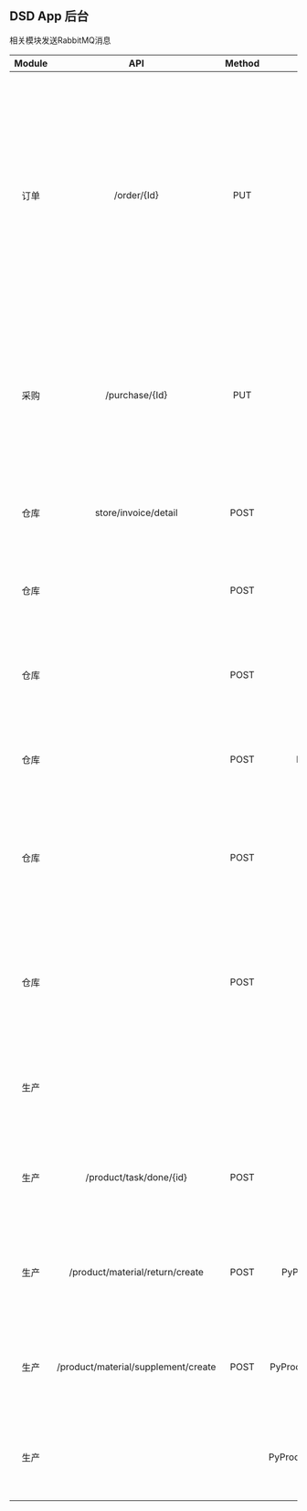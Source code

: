 ## DSD App 后台

相关模块发送RabbitMQ消息

| Module | API | Method | Resource Type | Data | Explain |
|:----:|:----:|:------:|:----------:|:-----|:-----|
|订单| /order/{Id}| PUT| PyOrderState | {"fac": "string", "id": "string", "state": "{STATE}"}| STATE: 1: 订单审批通过， 2：订单已取消, 3:订单已发货 4: 订单已暂停，5：订单已启动, 6: 待审批订单， 7: 订单已送达|
|采购 | /purchase/{Id}| PUT| PyPurchaseState | {"fac": "string", "id": "string", "state": "{STATE}"}| STATE: 1: 新增采购单， 2：采购中, 3:运输中 4: 已入库，5：已取消|
|仓库|store/invoice/detail|POST|PyInvoice|{"fac": "string", "id": "string", "state": "{STATE}"}|STATE: 1: 新增发货单, 2: 发货单已送达
|仓库| |POST|PyPickingList|{"fac": "string", "id": "string", "state": "{STATE}"}|STATE: 1: 新增领料单, 2: 待领料
|仓库| |POST|PyCompletedStorage|{"fac": "string", "id": "string", "state": "{STATE}"}|STATE: 1: 新增完工入库单, 2: 完工入库单已入库
|仓库| |POST|PyPurchaseWarehousing|{"fac": "string", "id": "string", "state": "{STATE}"}|STATE: 1: 新增采购入库单
|仓库| |POST|PyStoreCheck|{"fac": "string", "id": "string", "state": "{STATE}"}|STATE: 1: 新增库存盘点单, 2: 库存盘点通过, 3: 库存盘点未通过
|仓库| |POST|PyTemporaryPurchase|{"fac": "string", "id": "string", "state": "{STATE}"}|STATE: 1: 新增临时申购单, 2: 临时申购通过, 3: 临时申购未通过
|生产 | | | PyProductTaskCreate | {"fac": "string", "id": "string", "state": "{STATE}"} | 1: 新增生产任务, 2：待领料, 3：生产中|  
|生产 | /product/task/done/{id}| POST| PyProductTaskDoneId | {"fac": "string", "id": "string", "user_id": "string", "state": "{STATE}"} | 1: 已完工-未入库, 2: 已完工-已入库|  
|生产 | /product/material/return/create| POST| PyProductMaterialReturnCreate |{"fac": "string", "id": "string", "user_id": "string", "state": "{STATE}"}|1：新增退料单, 2：已退料 |  
|生产 | /product/material/supplement/create| POST| PyProductMaterialSupplementCreate |{"fac": "string", "id": "string", "user_id": "string", "state": "1"}|1：新增补料单|  
|生产 | | | PyProductMaterialSupplementUpdate |{"fac": "string", "id": "string", "state": "{STATE}"}| 1：补料-待领料，2：补料-已领料|  